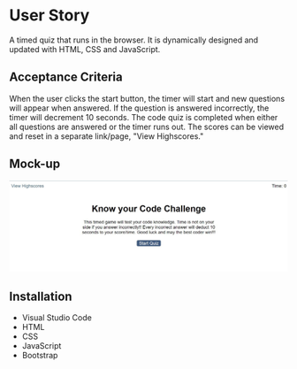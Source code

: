 # User Story

A timed quiz that runs in the browser. It is dynamically designed and updated with HTML, CSS and JavaScript.

## Acceptance Criteria

When the user clicks the start button, the timer will start and new questions will appear when answered. If the question is answered incorrectly, the timer will decrement 10 seconds. The code quiz is completed when either all questions are answered or the timer runs out. The scores can be viewed and reset in a separate link/page, "View Highscores."

## Mock-up

![The application has a blue gray button labeled Start Quiz](./assets/images/quizchallenge.JPG)

## Installation

* Visual Studio Code
* HTML
* CSS
* JavaScript
* Bootstrap
